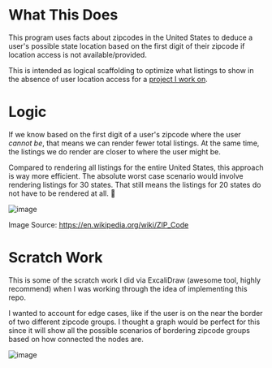 # What This Does

This program uses facts about zipcodes in the United States to deduce a user's possible state location based on the first digit of their zipcode if location access is not available/provided.

This is intended as logical scaffolding to optimize what listings to show in the absence of user location access for a [project I work on](https://offroadfunfinder.com).

# Logic

If we know based on the first digit of a user's zipcode where the user *cannot be*, that means we can render fewer total listings. At the same time, the listings we do render are closer to where the user might be. 

Compared to rendering all listings for the entire United States, this approach is way more efficient. The absolute worst case scenario would involve rendering listings for 30 states. That still means the listings for 20 states do not have to be rendered at all. 🙂

![image](https://user-images.githubusercontent.com/39539208/226200787-db5ec6bf-3b0e-40db-b1ec-0d030e8794e1.png)

Image Source: https://en.wikipedia.org/wiki/ZIP_Code

# Scratch Work

This is some of the scratch work I did via ExcaliDraw (awesome tool, highly recommend) when I was working through the idea of implementing this repo.

I wanted to account for edge cases, like if the user is on the near the border of two different zipcode groups. I thought a graph would be perfect for this since it will show all the possible scenarios of bordering zipcode groups based on how connected the nodes are.

![image](https://user-images.githubusercontent.com/39539208/226204220-cbab0333-7226-4a76-94d2-181b3c36e162.png)


